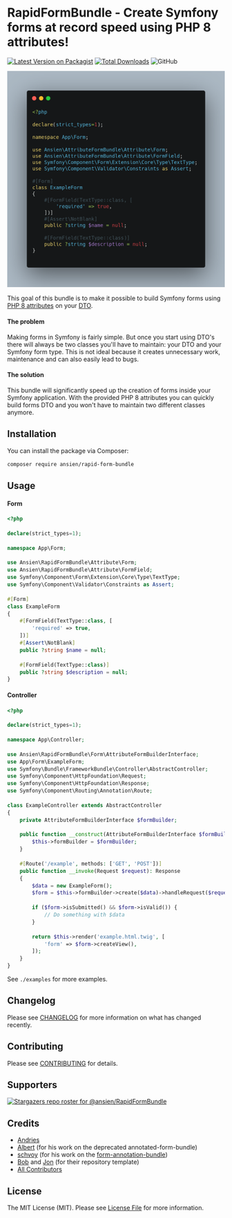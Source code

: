# RapidFormBundle - Create Symfony forms at record speed using PHP 8 attributes!

[comment]: <> (![GitHub Workflow Status &#40;branch&#41;]&#40;https://img.shields.io/github/workflow/status/ansien/RapidFormBundle/Tests/master?label=Tests&logo=Tests&#41;)
[![Latest Version on Packagist](https://img.shields.io/packagist/v/ansien/rapid-form-bundle.svg)](https://packagist.org/packages/ansien/rapid-form-bundle)
[![Total Downloads](https://img.shields.io/packagist/dt/ansien/rapid-form-bundle.svg)](https://packagist.org/packages/ansien/rapid-form-bundle)
![GitHub](https://img.shields.io/github/license/ansien/RapidFormBundle)

![Example](https://raw.githubusercontent.com/ansien/RapidFormBundle/master/.github/readme_example.png)

This goal of this bundle is to make it possible to build Symfony forms using [PHP 8 attributes](https://stitcher.io/blog/attributes-in-php-8) on your [DTO](https://blog.martinhujer.cz/symfony-forms-with-request-objects/).

#### The problem
Making forms in Symfony is fairly simple. But once you start using DTO's there will always be two classes you'll have to maintain: 
your DTO and your Symfony form type. This is not ideal because it creates unnecessary work, maintenance and can also easily lead to bugs.

#### The solution
This bundle will significantly speed up the creation of forms inside your Symfony application. With the provided PHP 8 
attributes you can quickly build forms DTO and you won't have to maintain two different classes anymore.

## Installation
You can install the package via Composer:

```bash
composer require ansien/rapid-form-bundle
```

## Usage

#### Form
```php
<?php

declare(strict_types=1);

namespace App\Form;

use Ansien\RapidFormBundle\Attribute\Form;
use Ansien\RapidFormBundle\Attribute\FormField;
use Symfony\Component\Form\Extension\Core\Type\TextType;
use Symfony\Component\Validator\Constraints as Assert;

#[Form]
class ExampleForm
{
    #[FormField(TextType::class, [
        'required' => true,
    ])]
    #[Assert\NotBlank]
    public ?string $name = null;

    #[FormField(TextType::class)]
    public ?string $description = null;
}
```

#### Controller

```php
<?php

declare(strict_types=1);

namespace App\Controller;

use Ansien\RapidFormBundle\Form\AttributeFormBuilderInterface;
use App\Form\ExampleForm;
use Symfony\Bundle\FrameworkBundle\Controller\AbstractController;
use Symfony\Component\HttpFoundation\Request;
use Symfony\Component\HttpFoundation\Response;
use Symfony\Component\Routing\Annotation\Route;

class ExampleController extends AbstractController
{
    private AttributeFormBuilderInterface $formBuilder;

    public function __construct(AttributeFormBuilderInterface $formBuilder) {
        $this->formBuilder = $formBuilder;
    }

    #[Route('/example', methods: ['GET', 'POST'])]
    public function __invoke(Request $request): Response
    {
        $data = new ExampleForm();
        $form = $this->formBuilder->create($data)->handleRequest($request);

        if ($form->isSubmitted() && $form->isValid()) {
            // Do something with $data
        }
        
        return $this->render('example.html.twig', [
            'form' => $form->createView(),
        ]);
    }
}
```

See `./examples` for more examples.

## Changelog
Please see [CHANGELOG](CHANGELOG.md) for more information on what has changed recently.

## Contributing
Please see [CONTRIBUTING](.github/CONTRIBUTING.md) for details.

## Supporters
[![Stargazers repo roster for @ansien/RapidFormBundle](https://reporoster.com/stars/ansien/RapidFormBundle)](https://github.com/ansien/RapidFormBundle/stargazers)

## Credits
- [Andries](https://github.com/ansien)
- [Albert](https://github.com/abbert) (for his work on the deprecated annotated-form-bundle)
- [schvoy](https://github.com/schvoy) (for his work on the [form-annotation-bundle](https://github.com/eightmarq/form-annotation-bundle))
- [Bob](https://github.com/madebybob) and [Jon](https://github.com/jonmldr) (for their repository template)
- [All Contributors](../../contributors)

## License

The MIT License (MIT). Please see [License File](LICENSE.md) for more information.
